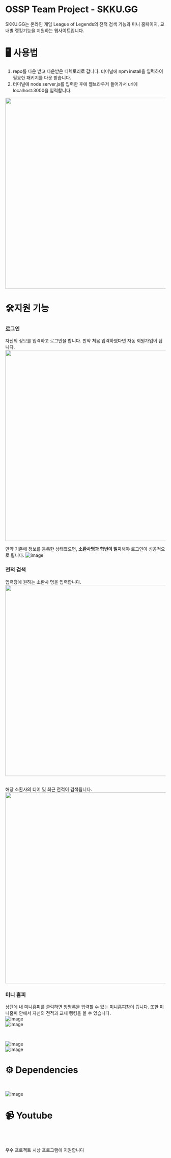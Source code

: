 # OSSP Team Project - SKKU.GG

SKKU.GG는 온라인 게임 League of Legends의 전적 검색 기능과 미니 홈페이지, 교내별 랭킹기능을 지원하는 웹사이트입니다.

# 🖥 사용법
1. repo를 다운 받고 다운받은 디렉토리로 갑니다. 터미널에 npm install을 입력하여 필요한 패키지를 다운 받습니다.
2. 터미널에 node server.js를 입력한 후에 웹브라우저 들어가서 url에 localhost:3000을 입력합니다.
<img src="https://user-images.githubusercontent.com/107476261/204820209-50091443-b68c-464d-81eb-02c50593e364.png" width=600  >



# 🛠지원 기능
### 로그인<br>

  자신의 정보를 입력하고 로그인을 합니다. 만약 처음 입력하였다면 자동 회원가입이 됩니다.
<img src="https://user-images.githubusercontent.com/107476261/204816095-c04fa3bf-3086-4202-9197-0e8e3fb820f2.png" width=600  >

만약 기존에 정보를 등록한 상태였으면, **소환사명과 학번이 일치**해야 로그인이 성공적으로 됩니다.
![image](https://user-images.githubusercontent.com/50402527/204986172-c8d8f93a-87ea-4d71-9bd3-dc783cfe17fc.png)


### 전적 검색<br>
  입력창에 원하는 소환사 명을 입력합니다.<br>
<img src="https://user-images.githubusercontent.com/107476261/204821733-afdfc6a2-6489-4fc3-8605-89207a7db6b0.png" width=600  >

<br>
해당 소환사의 티어 및 최근 전적이 검색됩니다.<br>
<img src="https://user-images.githubusercontent.com/107476261/204822054-12dab435-3899-4e38-bff3-e86906bc6f07.png" width=600  >

### 미니 홈피<br>
상단에 내 미니홈피를 클릭하면 방명록을 입력할 수 있는 미니홈피창이 뜹니다. 또한 미니홈피 안에서 자신의 전적과 교내 랭킹을 볼 수 있습니다. <br>
![image](https://user-images.githubusercontent.com/50402527/204986441-ec3b1e31-bef9-4e7d-83ad-6777c65b391c.png) <br>
![image](https://user-images.githubusercontent.com/50402527/204986598-a95bb329-6308-4b6b-9162-9966b596d2df.png)


<br>

![image](https://user-images.githubusercontent.com/50402527/204986839-48535a65-4d72-47c5-9567-5a2a28e4ca37.png) <br>
![image](https://user-images.githubusercontent.com/50402527/204986880-0c97eec3-7000-40c4-9160-cfb8c530a397.png)




# ⚙️ Dependencies

<br>

![image](https://user-images.githubusercontent.com/50402527/204987525-207f0659-ba5f-431b-a3d2-bd77abe0bf82.png)
<br>

# 📹 Youtube

<br>
<br>
<br>
우수 프로젝트 시상 프로그램에 지원합니다
